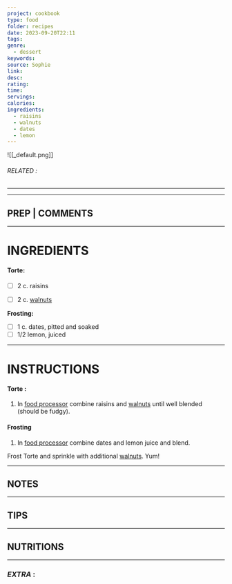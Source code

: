 ```yaml
---
project: cookbook
type: food
folder: recipes
date: 2023-09-20T22:11
tags: 
genre:
  - dessert
keywords: 
source: Sophie
link: 
desc: 
rating: 
time: 
servings: 
calories: 
ingredients:
  - raisins
  - walnuts
  - dates
  - lemon
---
```


![[_default.png]]
###### *RELATED* : 
---


---
## PREP | COMMENTS



---
# INGREDIENTS

#### **Torte:**

- [ ] 2 c. raisins
- [ ] 2 c. [walnuts](http://www.amazon.com/gp/product/B0001689UG?ie=UTF8&tag=fstr-20&linkCode=xm2&camp=1789&creativeASIN=B0001689UG)



**Frosting:**

- [ ] 1 c. dates, pitted and soaked
- [ ] 1/2 lemon, juiced

---
# INSTRUCTIONS

#### Torte :

1. In [food processor](http://www.amazon.com/gp/product/B000M2FCWC?ie=UTF8&tag=fstr-20&linkCode=xm2&camp=1789&creativeASIN=B000M2FCWC) combine raisins and [walnuts](http://www.amazon.com/gp/product/B0001689UG?ie=UTF8&tag=fstr-20&linkCode=xm2&camp=1789&creativeASIN=B0001689UG) until well blended (should be fudgy).

#### Frosting
1. In [food processor](http://www.amazon.com/gp/product/B000M2FCWC?ie=UTF8&tag=fstr-20&linkCode=xm2&camp=1789&creativeASIN=B000M2FCWC) combine dates and lemon juice and blend.

Frost Torte and sprinkle with additional [walnuts](http://www.amazon.com/gp/product/B0001689UG?ie=UTF8&tag=fstr-20&linkCode=xm2&camp=1789&creativeASIN=B0001689UG). Yum!

---
## NOTES



---
## TIPS



---
## NUTRITIONS



---
### *EXTRA* :



